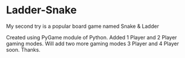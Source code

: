 # Ladder-Snake
My second try is a popular board game named Snake & Ladder

Created using PyGame module of Python.
Added 1 Player and 2 Player gaming modes.
Will add two more gaming modes 3 Player and 4 Player soon.
Thanks.
